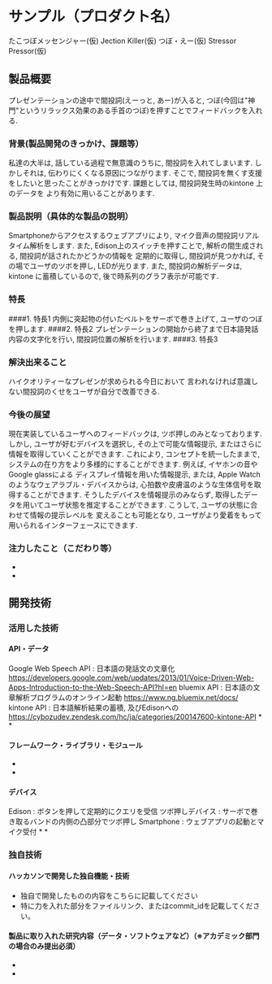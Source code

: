 # サンプル（プロダクト名）
たこつぼメッセンジャー(仮)
Jection Killer(仮)
つぼ・えー(仮)
Stressor Pressor(仮)

## 製品概要
プレゼンテーションの途中で間投詞(えーっと, あー)が入ると,
つぼ(今回は"神門"というリラックス効果のある手首のつぼ)を押すことでフィードバックを入れる. 
### 背景(製品開発のきっかけ、課題等）
私達の大半は, 話している過程で無意識のうちに,
間投詞を入れてしまいます.
しかしそれは, 伝わりにくくなる原因につながります. 
そこで, 間投詞を無くす支援をしたいと思ったことがきっかけです. 
課題としては, 間投詞発生時のkintone 上のデータを
より有効に用いることがあります.
### 製品説明（具体的な製品の説明）
Smartphoneからアクセスするウェブアプリにより,
マイク音声の間投詞リアルタイム解析をします. 
また, Edison上のスイッチを押すことで, 
解析の間生成される, 間投詞が話されたかどうかの情報を
定期的に取得し, 間投詞が見つかれば,
その場でユーザのツボを押し, LEDが光ります. 
また, 間投詞の解析データは, 
kintone に蓄積しているので, 後で時系列のグラフ表示が可能です. 
### 特長
####1. 特長1
内側に突起物の付いたベルトをサーボで巻き上げて, ユーザのつぼを押します. 
####2. 特長2
プレゼンテーションの開始から終了まで日本語発話内容の文字化を行い, 
間投詞位置の解析を行います.
####3. 特長3

### 解決出来ること
ハイクオリティーなプレゼンが求められる今日において
言われなければ意識しない間投詞のくせをユーザが自分で改善できる. 

### 今後の展望
現在実装しているユーザへのフィードバックは, 
ツボ押しのみとなっております. 
しかし, ユーザが好むデバイスを選択し, 
その上で可能な情報提示, またはさらに情報を取得していくことができます.
これにより, コンセプトを統一したままで, 
システムの在り方をより多様的にすることができます.
例えば, イヤホンの音やGoogle glassによる
ディスプレイ情報を用いた情報提示,
または, Apple Watchのようなウェアラブル・デバイスからは, 
心拍数や皮膚温のような生体信号を取得することができます.
そうしたデバイスを情報提示のみならず, 
取得したデータを用いてユーザ状態を推定することができます. 
こうして, ユーザの状態に合わせて情報の提示レベルを
変えることも可能となり, 
ユーザがより愛着をもって用いられるインターフェースにできます.

### 注力したこと（こだわり等）
* 
* 

## 開発技術
### 活用した技術
#### API・データ
Google Web Speech API : 日本語の発話文の文章化
https://developers.google.com/web/updates/2013/01/Voice-Driven-Web-Apps-Introduction-to-the-Web-Speech-API?hl=en
bluemix API : 日本語の文章解析プログラムのオンライン起動
https://www.ng.bluemix.net/docs/
kintone API : 日本語解析結果の蓄積, 及びEdisonへの
https://cybozudev.zendesk.com/hc/ja/categories/200147600-kintone-API
* 
*
#### フレームワーク・ライブラリ・モジュール
* 
* 
#### デバイス
Edison : ボタンを押して定期的にクエリを受信
ツボ押しデバイス : サーボで巻き取るバンドの内側の凸部分でツボ押し
Smartphone : ウェブアプリの起動とマイク受付
* 
* 

### 独自技術
#### ハッカソンで開発した独自機能・技術
* 独自で開発したものの内容をこちらに記載してください
* 特に力を入れた部分をファイルリンク、またはcommit_idを記載してください。
#### 製品に取り入れた研究内容（データ・ソフトウェアなど）（※アカデミック部門の場合のみ提出必須）
* 
* 
